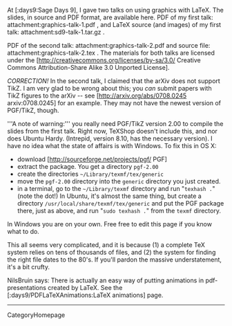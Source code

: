 At [:days9:Sage Days 9], I gave two talks on using graphics with LaTeX. The slides, in source and PDF format, are available here. PDF of my first talk: attachment:graphics-talk-1.pdf , and LaTeX source (and images) of my first talk: attachment:sd9-talk-1.tar.gz .

PDF of the second talk: attachment:graphics-talk-2.pdf and source file: attachment:graphics-talk-2.tex . The materials for both talks are licensed under the [http://creativecommons.org/licenses/by-sa/3.0/ Creative Commons Attribution-Share Alike 3.0 Unported License].

*CORRECTION!* In the second talk, I claimed that the arXiv does not support TikZ. I am very glad to be wrong about this; you *can* submit papers with TikZ figures to the arXiv -- see [http://arxiv.org/abs/0708.0245 arxiv:0708.0245] for an example. They may not have the newest version of PGF/TikZ, though.


'''A note of warning:''' you really need PGF/TikZ version 2.00 to compile the slides from the first talk. Right now, TeXShop doesn't include this, and nor does Ubuntu Hardy. (Intrepid, version 8.10, has the necessary version). I have no idea what the state of affairs is with Windows. To fix this in OS X:

 * download [http://sourceforge.net/projects/pgf/ PGF]
 * extract the package. You get a directory `pgf-2.00`
 * create the directories `~/Library/texmf/tex/generic`
 * move the `pgf-2.00` directory into the `generic` directory you just created.
 * in a terminal, go to the `~/Library/texmf` directory and run "`texhash .`" (note the dot!)
In Ubuntu, it's almost the same thing, but create a directory `/usr/local/share/texmf/tex/generic` and put the PGF package there, just as above, and run "`sudo texhash .`" from the `texmf` directory.

In Windows you are on your own. Free free to edit this page if you know what to do.

This all seems very complicated, and it is because (1) a complete TeX system relies on tens of thousands of files, and (2) the system for finding the right file dates to the 80's. If you'll pardon the massive understatement, it's a bit crufty.

NilsBruin says: There is actually an easy way of putting animations in pdf-presentations created by LaTeX. See the [:days9/PDFLaTeXAnimations:LaTeX animations] page.

----
CategoryHomepage
